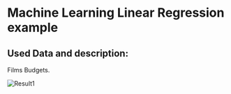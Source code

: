 # Machine Learning Linear Regression example

## Used Data and description:
Films Budgets.

![Result1](https://github.com/shazaalqays/Machine-Learning-Linear-Regression-example/tree/main/images/decs.jpg)
